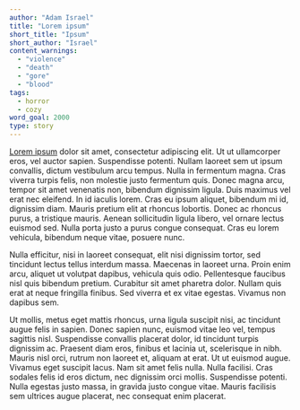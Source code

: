 ```yaml
---
author: "Adam Israel"
title: "Lorem ipsum"
short_title: "Ipsum"
short_author: "Israel"
content_warnings:
  - "violence"
  - "death"
  - "gore"
  - "blood"
tags:
  - horror
  - cozy
word_goal: 2000
type: story
---
```


[Lorem ipsum](https://www.lipsum.com/) dolor sit amet, consectetur adipiscing elit. Ut ut ullamcorper eros, vel auctor sapien. Suspendisse potenti. Nullam laoreet sem ut ipsum convallis, dictum vestibulum arcu tempus. Nulla in fermentum magna. Cras viverra turpis felis, non molestie justo fermentum quis. Donec magna arcu, tempor sit amet venenatis non, bibendum dignissim ligula. Duis maximus vel erat nec eleifend. In id iaculis lorem. Cras eu ipsum aliquet, bibendum mi id, dignissim diam. Mauris pretium elit at rhoncus lobortis. Donec ac rhoncus purus, a tristique mauris. Aenean sollicitudin ligula libero, vel ornare lectus euismod sed. Nulla porta justo a purus congue consequat. Cras eu lorem vehicula, bibendum neque vitae, posuere nunc.

Nulla efficitur, nisi in laoreet consequat, elit nisi dignissim tortor, sed tincidunt lectus tellus interdum massa. Maecenas in laoreet urna. Proin enim arcu, aliquet ut volutpat dapibus, vehicula quis odio. Pellentesque faucibus nisl quis bibendum pretium. Curabitur sit amet pharetra dolor. Nullam quis erat at neque fringilla finibus. Sed viverra et ex vitae egestas. Vivamus non dapibus sem.

Ut mollis, metus eget mattis rhoncus, urna ligula suscipit nisi, ac tincidunt augue felis in sapien. Donec sapien nunc, euismod vitae leo vel, tempus sagittis nisl. Suspendisse convallis placerat dolor, id tincidunt turpis dignissim ac. Praesent diam eros, finibus et lacinia ut, scelerisque in nibh. Mauris nisl orci, rutrum non laoreet et, aliquam at erat. Ut ut euismod augue. Vivamus eget suscipit lacus. Nam sit amet felis nulla. Nulla facilisi. Cras sodales felis id eros dictum, nec dignissim orci mollis. Suspendisse potenti. Nulla egestas justo massa, in gravida justo congue vitae. Mauris facilisis sem ultrices augue placerat, nec consequat enim placerat.
